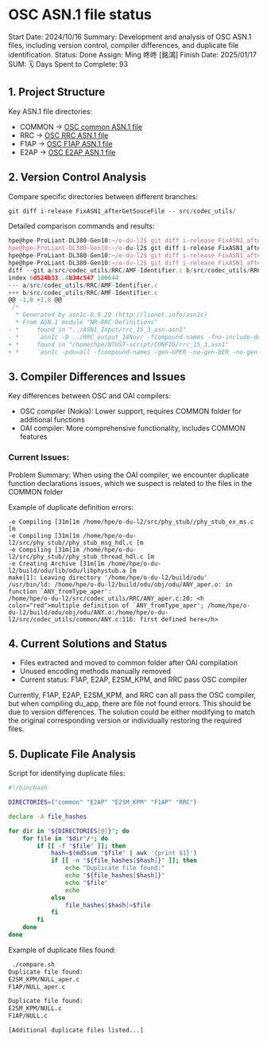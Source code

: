 # OSC ASN.1 file status

Start Date: 2024/10/16
Summary: Development and analysis of OSC ASN.1 files, including version control, compiler differences, and duplicate file identification.
Status: Done
Assign: Ming 咚咚 [銘鴻]
Finish Date: 2025/01/17
SUM: 🗓️ Days Spent to Complete: 93

## 1. Project Structure

Key ASN.1 file directories:

- COMMON → [OSC common  ASN.1 file](OSC%20common%20ASN%201%20file%2012110098314381598f71f038b9794b83.md)
- RRC → [OSC RRC ASN.1 file](OSC%20RRC%20ASN%201%20file%20121100983143816c86a6e7063521baf1.md)
- F1AP → [OSC F1AP ASN.1 file](OSC%20F1AP%20ASN%201%20file%201211009831438070bb80c050fcf47cdf.md)
- E2AP → [OSC E2AP ASN.1 file](OSC%20E2AP%20ASN%201%20file%2012110098314380ebbef6c4d726bd0894.md)

## 2. Version Control Analysis

Compare specific directories between different branches:

```jsx
git diff i-release FixASN1_afterGetSouceFile -- src/codec_utils/
```

Detailed comparison commands and results:

```jsx
hpe@hpe-ProLiant-DL380-Gen10:~/o-du-l2$ git diff i-release FixASN1_afterGetSouceFile -- src/codec_utils/E2AP
hpe@hpe-ProLiant-DL380-Gen10:~/o-du-l2$ git diff i-release FixASN1_afterGetSouceFile -- src/codec_utils/common/
hpe@hpe-ProLiant-DL380-Gen10:~/o-du-l2$ git diff i-release FixASN1_afterGetSouceFile -- src/codec_utils/F1AP/
hpe@hpe-ProLiant-DL380-Gen10:~/o-du-l2$ git diff i-release FixASN1_afterGetSouceFile -- src/codec_utils/RRC/
diff --git a/src/codec_utils/RRC/AMF-Identifier.c b/src/codec_utils/RRC/AMF-Identifier.c
index 6d524b33..4b34c547 100644
--- a/src/codec_utils/RRC/AMF-Identifier.c
+++ b/src/codec_utils/RRC/AMF-Identifier.c
@@ -1,8 +1,8 @@
 /*
  * Generated by asn1c-0.9.29 (http://lionet.info/asn1c)
  * From ASN.1 module "NR-RRC-Definitions"
- *     found in "../ASN1_Input/rrc_15_3_asn.asn1"
- *     `asn1c -D ../RRC_output_14Nov/ -fcompound-names -fno-include-deps -findirect-choice -gen-PER`
+ *     found in "/home/hpe/NTUST-script/CONFIG/rrc_15_3.asn1"
+ *     `asn1c -pdu=all -fcompound-names -gen-UPER -no-gen-BER -no-gen-JER -no-gen-OER -gen-APER -no-gen-example -findirect-choice -D ./temp`
```

## 3. Compiler Differences and Issues

Key differences between OSC and OAI compilers:

- OSC compiler (Nokia): Lower support, requires COMMON folder for additional functions
- OAI compiler: More comprehensive functionality, includes COMMON features

### Current Issues:

<aside>
Problem Summary:
When using the OAI compiler, we encounter duplicate function declarations issues, which we suspect is related to the files in the COMMON folder

</aside>

Example of duplicate definition errors:

```
-e Compiling [31m[1m /home/hpe/o-du-l2/src/phy_stub//phy_stub_ex_ms.c [m
-e Compiling [31m[1m /home/hpe/o-du-l2/src/phy_stub//phy_stub_msg_hdl.c [m
-e Compiling [31m[1m /home/hpe/o-du-l2/src/phy_stub//phy_stub_thread_hdl.c [m
-e Creating Archive [31m[1m /home/hpe/o-du-l2/build/odu/lib/odu/libphystub.a [m
make[1]: Leaving directory '/home/hpe/o-du-l2/build/odu'
/usr/bin/ld: /home/hpe/o-du-l2/build/odu/obj/odu/ANY_aper.o: in function `ANY_fromType_aper':
/home/hpe/o-du-l2/src/codec_utils/RRC/ANY_aper.c:20: <h color="red">multiple definition of `ANY_fromType_aper'; /home/hpe/o-du-l2/build/odu/obj/odu/ANY.o:/home/hpe/o-du-l2/src/codec_utils/common/ANY.c:116: first defined here</h>
```

## 4. Current Solutions and Status

- Files extracted and moved to common folder after OAI compilation
- Unused encoding methods manually removed
- Current status: F1AP, E2AP, E2SM_KPM, and RRC pass OSC compiler

Currently, F1AP, E2AP, E2SM_KPM, and RRC can all pass the OSC compiler, but when compiling du_app, there are file not found errors. This should be due to version differences. The solution could be either modifying to match the original corresponding version or individually restoring the required files.

## 5. Duplicate File Analysis

Script for identifying duplicate files:

```bash
#!/bin/bash

DIRECTORIES=("common" "E2AP" "E2SM_KPM" "F1AP" "RRC")

declare -A file_hashes

for dir in "${DIRECTORIES[@]}"; do
    for file in "$dir"/*; do
        if [[ -f "$file" ]]; then
            hash=$(md5sum "$file" | awk '{print $1}')
            if [[ -n "${file_hashes[$hash]}" ]]; then
                echo "Duplicate file found:"
                echo "${file_hashes[$hash]}"
                echo "$file"
                echo
            else
                file_hashes[$hash]=$file
            fi
        fi
    done
done
```

Example of duplicate files found:

```bash
 ./compare.sh
Duplicate file found:
E2SM_KPM/NULL_aper.c
F1AP/NULL_aper.c

Duplicate file found:
E2SM_KPM/NULL.c
F1AP/NULL.c

[Additional duplicate files listed...]
```